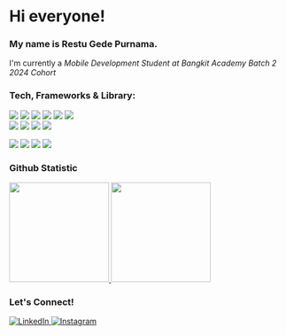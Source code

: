 # Hi everyone!
### My name is **Restu Gede Purnama**.
I'm currently a *Mobile Development Student at Bangkit Academy Batch 2 2024 Cohort* 

### Tech, Frameworks & Library:
<p> <img src="https://img.shields.io/badge/C++-00599C?style=for-the-badge&logo=cplusplus&logoColor=white" /> 
  <img src="https://img.shields.io/badge/javascript-%23323330.svg?style=for-the-badge&logo=javascript&logoColor=%23F7DF1E" /> 
  <img src="https://img.shields.io/badge/php-%23777BB4.svg?style=for-the-badge&logo=php&logoColor=white"/> 
  <img src="https://img.shields.io/badge/kotlin-%237F52FF.svg?style=for-the-badge&logo=kotlin&logoColor=white" /> 
  <img src="https://shields.io/badge/react-black?logo=react&style=for-the-badge" />
  <img src="https://img.shields.io/badge/react--native-%23000000.svg?style=for-the-badge&logo=react&logoColor=%2361DAFB" />
  <br>
  <img src="https://img.shields.io/badge/redux-%23764ABC.svg?style=for-the-badge&logo=redux&logoColor=white" />
  <img src="https://img.shields.io/badge/Node%20js-339933?style=for-the-badge&logo=nodedotjs&logoColor=white" /> 
  <img src="https://img.shields.io/badge/CodeIgniter-v4-EF4223?style=for-the-badge&logo=codeigniter&logoColor=white"/>
  <img src="https://img.shields.io/badge/Laravel-v8-FF2D20?style=for-the-badge&logo=laravel&logoColor=white"/>
</p>

<p>
 <img src="https://img.shields.io/badge/html-%23E34F26.svg?style=for-the-badge&logo=html5&logoColor=white" />
 <img src="https://img.shields.io/badge/css-%231572B6.svg?style=for-the-badge&logo=css3&logoColor=white" />
 <img src="https://img.shields.io/badge/bootstrap-%237952B3.svg?style=for-the-badge&logo=bootstrap&logoColor=white" />
 <img src="https://img.shields.io/badge/tailwindcss-%2306B6D4.svg?style=for-the-badge&logo=tailwindcss&logoColor=white" />

</p>


### Github Statistic
<p align="left">
<a href="https://github.com/erstuu">
<!-- <img height="180em" src="https://github-readme-stats-eight-theta.vercel.app/api/top-langs/?username=erstuu&layout=compact&langs_count=8"/> -->
<img height="180em" src="https://github-readme-stats.vercel.app/api/top-langs/?username=erstuu&layout=donut"/>
<img height="180em" src="https://github-readme-stats-eight-theta.vercel.app/api?username=erstuu&show_icons=true&include_all_commits=true&count_private=true"/>
</a>

</a>
</p>

### Let's Connect! 
<p> 
  <a href="https://www.linkedin.com/in/restu-gede-purnama-aa9583277/" target="_blank">
    <img alt="LinkedIn" src="https://img.shields.io/badge/linkedin-%230077B5.svg?&style=for-the-badge&logo=linkedin&logoColor=white" />
  </a> 
  <a href="https://www.instagram.com/erstuu_/" target="_blank">
    <img alt="Instagram" src="https://img.shields.io/badge/instagram-%23E4405F.svg?&style=for-the-badge&logo=instagram&logoColor=white" />
  </a> 
</p>
